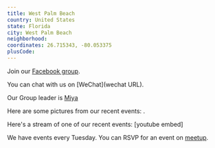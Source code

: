 ```yaml
---
title: West Palm Beach
country: United States
state: Florida
city: West Palm Beach
neighborhood: 
coordinates: 26.715343, -80.053375
plusCode:
---
```

Join our [Facebook group](https://www.facebook.com/groups/free.code.camp.wpb).

You can chat with us on [WeChat](wechat URL).

Our Group leader is [Miya](freecodecamp.org/miya)

Here are some pictures from our recent events:
![]().

Here's a stream of one of our recent events:
[youtube embed]

We have events every Tuesday. You can RSVP for an event on [meetup](meetupurl).
